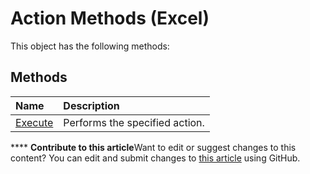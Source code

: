 
# Action Methods (Excel)
This object has the following methods:

## Methods



|**Name**|**Description**|
|:-----|:-----|
| [Execute](84b8e3cb-9faf-311d-d183-45a56e555f88.md)|Performs the specified action.|

****   **Contribute to this article**Want to edit or suggest changes to this content? You can edit and submit changes to  [this article](https://github.com/jhershey00/VBA_Excel_Test/OpenXMLCon/articles/7346138c-8839-418c-975e-dc82bc20ae7f.md) using GitHub.


